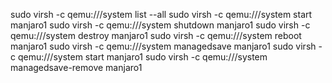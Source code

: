 sudo virsh -c qemu:///system list --all
sudo virsh -c qemu:///system start manjaro1
sudo virsh -c qemu:///system shutdown manjaro1
sudo virsh -c qemu:///system destroy manjaro1
sudo virsh -c qemu:///system reboot manjaro1
sudo virsh -c qemu:///system managedsave manjaro1
sudo virsh -c qemu:///system start manjaro1
sudo virsh -c qemu:///system managedsave-remove manjaro1
